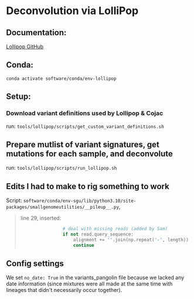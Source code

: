 # Deconvolution via LolliPop

## Documentation:
[Lollipop GitHub](https://github.com/cbg-ethz/LolliPop/tree/main)

## Conda:
```
conda activate software/conda/env-lollipop
```

## Setup:
### Download variant definitions used by Lollipop & Cojac
run: `tools/lollipop/scripts/get_custom_variant_definitions.sh`

## Prepare mutlist of variant signatures, get mutations for each sample, and deconvolute
run: `tools/lollipop/scripts/run_lollipop.sh`

## Edits I had to make to rig something to work
Script: `software/conda/env-sgu/lib/python3.10/site-packages/smallgenomeutilities/__pileup__.py`, 
> line 29, inserted:
> ```python
>                 # deal with missing reads (added by Sam)
>                 if not read.query_sequence:
>                     alignment += ''.join(np.repeat('-', length))
>                     continue
> ```

## Config settings
We set `no_date: True` in the variants_pangolin file because we lacked any date information (since mixtures were all made at the same time with lineages that didn't necessarily occur together).
